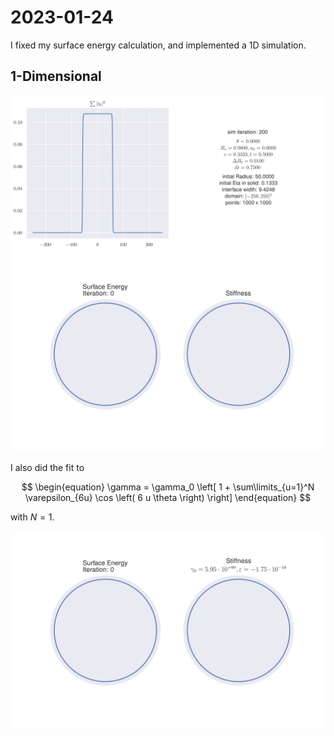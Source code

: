 # 2023-01-24

I fixed my surface energy calculation, and implemented a 1D simulation.

## 1-Dimensional

![](../figures/updates/2023-01-24/1d_watch.gif)
![](../figures/updates/2023-01-24/1d_surf_en.gif)

I also did the fit to

$$
\begin{equation}
\gamma = \gamma_0 \left[
    1 + \sum\limits_{u=1}^N \varepsilon_{6u}
    \cos \left( 6 u \theta \right)
\right]
\end{equation}
$$

with $N = 1$.

![](../figures/updates/2023-01-24/1d_surf_en_fit.gif)

